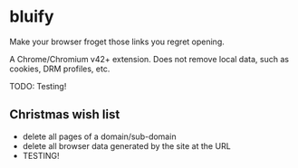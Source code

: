 # bluify

Make your browser froget those links you regret opening.

A Chrome/Chromium v42+ extension. Does not remove local data, such as cookies, DRM profiles, etc.

TODO: Testing!

## Christmas wish list

- delete all pages of a domain/sub-domain
- delete all browser data generated by the site at the URL
- TESTING!
